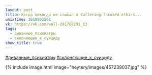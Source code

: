 ```yaml
---
layout: post
title: Когда никогда не слыхал о suffering-focused ethics...
unixtime: 1610802561
vk: https://vk.com/wall-201760291_13
tags:
  - диванные_психиатры
  - склоняющие_к_суициду
show_title: true
---
```

[#диванные_психиатры](poisk.html#диванные_психиатры)
[#склоняющие_к_суициду](poisk.html#склоняющие_к_суициду)

{% include image.html image="heytery/images/457239037.jpg" %}